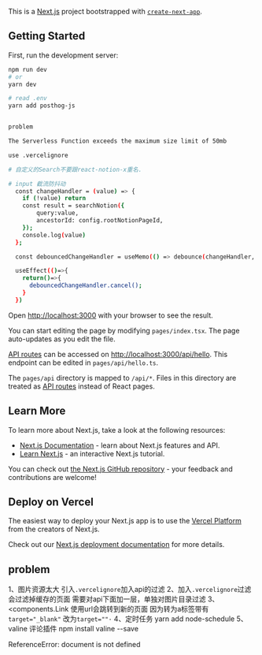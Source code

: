 This is a [Next.js](https://nextjs.org/) project bootstrapped with [`create-next-app`](https://github.com/vercel/next.js/tree/canary/packages/create-next-app).

## Getting Started

First, run the development server:

```bash
npm run dev
# or
yarn dev

# read .env
yarn add posthog-js


problem

The Serverless Function exceeds the maximum size limit of 50mb

use .vercelignore

# 自定义的Search不要跟react-notion-x重名.

# input 截流防抖动
  const changeHandler = (value) => {
    if (!value) return
    const result = searchNotion({
        query:value,
        ancestorId: config.rootNotionPageId,
    });
    console.log(value)
  };

  const debouncedChangeHandler = useMemo(() => debounce(changeHandler, 300), []);

  useEffect(()=>{
    return()=>{
      debouncedChangeHandler.cancel();
    }
  })

```

Open [http://localhost:3000](http://localhost:3000) with your browser to see the result.

You can start editing the page by modifying `pages/index.tsx`. The page auto-updates as you edit the file.

[API routes](https://nextjs.org/docs/api-routes/introduction) can be accessed on [http://localhost:3000/api/hello](http://localhost:3000/api/hello). This endpoint can be edited in `pages/api/hello.ts`.

The `pages/api` directory is mapped to `/api/*`. Files in this directory are treated as [API routes](https://nextjs.org/docs/api-routes/introduction) instead of React pages.

## Learn More

To learn more about Next.js, take a look at the following resources:

- [Next.js Documentation](https://nextjs.org/docs) - learn about Next.js features and API.
- [Learn Next.js](https://nextjs.org/learn) - an interactive Next.js tutorial.

You can check out [the Next.js GitHub repository](https://github.com/vercel/next.js/) - your feedback and contributions are welcome!

## Deploy on Vercel

The easiest way to deploy your Next.js app is to use the [Vercel Platform](https://vercel.com/new?utm_medium=default-template&filter=next.js&utm_source=create-next-app&utm_campaign=create-next-app-readme) from the creators of Next.js.

Check out our [Next.js deployment documentation](https://nextjs.org/docs/deployment) for more details.

## problem
1、图片资源太大
引入`.vercelignore`加入api的过滤
2、加入`.vercelignore`过滤会过滤掉缓存的页面
需要对api下面加一层，单独对图片目录过滤
3、<components.Link 使用url会跳转到新的页面
因为转为a标签带有`target="_blank"` 改为`target=""·`
4、定时任务
yarn add node-schedule
5、valine 评论插件
npm install valine --save


ReferenceError: document is not defined
